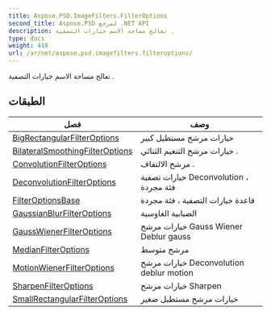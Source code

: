 ```yaml
---
title: Aspose.PSD.ImageFilters.FilterOptions
second_title: Aspose.PSD لمرجع .NET API
description: تعالج مساحة الاسم خيارات التصفية .
type: docs
weight: 410
url: /ar/net/aspose.psd.imagefilters.filteroptions/
---
```

تعالج مساحة الاسم خيارات التصفية .

## الطبقات

| فصل | وصف |
| --- | --- |
| [BigRectangularFilterOptions](./bigrectangularfilteroptions/) | خيارات مرشح مستطيل كبير |
| [BilateralSmoothingFilterOptions](./bilateralsmoothingfilteroptions/) | خيارات مرشح التنعيم الثنائي . |
| [ConvolutionFilterOptions](./convolutionfilteroptions/) | مرشح الالتفاف . |
| [DeconvolutionFilterOptions](./deconvolutionfilteroptions/) | خيارات تصفية Deconvolution ، فئة مجردة |
| [FilterOptionsBase](./filteroptionsbase/) | قاعدة خيارات التصفية ، فئة مجردة |
| [GaussianBlurFilterOptions](./gaussianblurfilteroptions/) | الضبابية الغاوسية |
| [GaussWienerFilterOptions](./gausswienerfilteroptions/) | خيارات مرشح Gauss Wiener Deblur gauss |
| [MedianFilterOptions](./medianfilteroptions/) | مرشح متوسط |
| [MotionWienerFilterOptions](./motionwienerfilteroptions/) | خيارات مرشح Deconvolution deblur motion |
| [SharpenFilterOptions](./sharpenfilteroptions/) | خيارات مرشح Sharpen |
| [SmallRectangularFilterOptions](./smallrectangularfilteroptions/) | خيارات مرشح مستطيل صغير |


